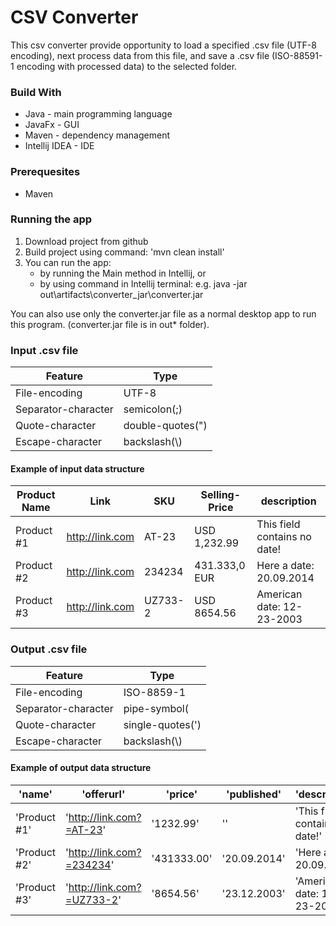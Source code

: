 # CSV Converter #

This csv converter provide opportunity to load a specified .csv file (UTF-8 encoding), next process data from 
this file, and save a .csv file (ISO-88591-1 encoding with processed data) to the selected folder.

### Build With ###
* Java - main programming language
* JavaFx - GUI
* Maven - dependency management
* Intellij IDEA - IDE

### Prerequesites ###
* Maven

### Running the app ###
1. Download project from github
2. Build project using command: 'mvn clean install'
3. You can run the app:
    * by running the Main method in Intellij, or
    * by using command in Intellij terminal: e.g. java -jar out\artifacts\converter_jar\converter.jar

You can also use only the converter.jar file as a normal desktop app to run this program. (converter.jar file is in out\* folder). 


### Input .csv file ###

   Feature          |    Type
------------------- | ------------------
File-encoding       | UTF-8
Separator-character | semicolon(;)
Quote-character     | double-quotes(")
Escape-character    | backslash(\\)

#### Example of input data structure ####

   Product Name     |    Link           | SKU      |Selling-Price | description                 |
------------------- | ------------------|----------|--------------|-----------------------------|
Product #1          | http://link.com   |AT-23     |USD 1,232.99  |This field contains no date! |
Product #2          | http://link.com   |234234    |431.333,0 EUR |Here a date: 20.09.2014      |
Product #3          | http://link.com   |UZ733-2   |USD 8654.56   |American date: 12-23-2003    |


### Output .csv file ###

   Feature          |    Type
------------------- | ------------------
File-encoding       | ISO-8859-1
Separator-character | pipe-symbol(|)
Quote-character     | single-quotes(\')
Escape-character    | backslash(\\)

#### Example of output data structure ####

   'name'     |    'offerurl'              | 'price'    |'published'   | 'description'                 |
------------- | ---------------------------|------------|--------------|-------------------------------|
'Product #1'  | 'http://link.com?=AT-23'   | '1232.99'  |''            |'This field contains no date!' |
'Product #2'  | 'http://link.com?=234234'  | '431333.00'|'20.09.2014'  |'Here a date: 20.09.2014'      |
'Product #3'  | 'http://link.com?=UZ733-2' | '8654.56'  |'23.12.2003'  |'American date: 12-23-2003'    |